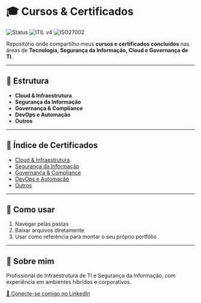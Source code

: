 
# 🎓 Cursos & Certificados

![Status](https://img.shields.io/badge/Status-Ativo-brightgreen)
![ITIL v4](https://img.shields.io/badge/Certificado-ITIL%20v4-blue)
![ISO27002](https://img.shields.io/badge/Certificado-ISO%2FIEC%2027002-orange)

Repositório onde compartilho meus **cursos e certificados concluídos** nas áreas de **Tecnologia, Segurança da Informação, Cloud e Governança de TI**.

---

## 📂 Estrutura
- **Cloud & Infraestrutura**
- **Segurança da Informação**
- **Governança & Compliance**
- **DevOps e Automação**
- **Outros**

---

## 📜 Índice de Certificados
- [Cloud & Infraestrutura](./Cloud-Infrastrutura)
- [Segurança da Informação](./Seguranca)
- [Governança & Compliance](./Governanca)
- [DevOps e Automação](./DevOps)
- [Outros](./Outros)

---

## 🚀 Como usar
1. Navegar pelas pastas  
2. Baixar arquivos diretamente  
3. Usar como referência para montar o seu próprio portfólio

---

## 📌 Sobre mim
Profissional de Infraestrutura de TI e Segurança da Informação, com experiência em ambientes híbridos e corporativos.

[🔗 Conecte-se comigo no LinkedIn](https://linkedin.com/in/seu-perfil)
